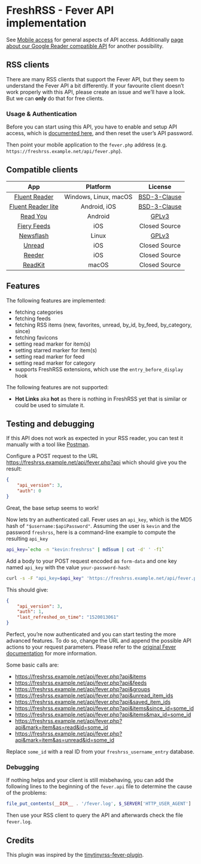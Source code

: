 # FreshRSS - Fever API implementation

See [Mobile access](../users/06_Mobile_access.md) for general aspects of API access.
Additionally [page about our Google Reader compatible API](06_GoogleReader_API.md) for another possibility.


## RSS clients

There are many RSS clients that support the Fever API, but they seem to understand the Fever API a bit differently.
If your favourite client doesn’t work properly with this API, please create an issue and we’ll have a look.
But we can **only** do that for free clients.

### Usage & Authentication

Before you can start using this API, you have to enable and setup API access, which is [documented here](../users/06_Mobile_access.md),
and then reset the user’s API password.

Then point your mobile application to the `fever.php` address (e.g. `https://freshrss.example.net/api/fever.php`).

## Compatible clients

| App                                                                                | Platform            | License                                            |
|:----------------------------------------------------------------------------------:|:-------------------:|:--------------------------------------------------------:|
|[Fluent Reader](https://hyliu.me/fluent-reader/)                                    |Windows, Linux, macOS|[BSD-3-Clause](https://github.com/yang991178/fluent-reader/blob/master/LICENSE)|
|[Fluent Reader lite](https://hyliu.me/fluent-reader-lite/)                          |Android, iOS         |[BSD-3-Clause](https://github.com/yang991178/fluent-reader-lite)|
|[Read You](https://github.com/Ashinch/ReadYou/)                                     |Android              |[GPLv3](https://github.com/Ashinch/ReadYou/blob/main/LICENSE)|
|[Fiery Feeds](https://apps.apple.com/app/fiery-feeds-rss-reader/id1158763303)       |iOS                  |Closed Source                                             |
|[Newsflash](https://gitlab.com/news-flash/news_flash_gtk/)                          |Linux                |[GPLv3](https://gitlab.com/news-flash/news_flash_gtk/-/blob/master/LICENSE)|
|[Unread](https://apps.apple.com/app/unread-rss-reader/id1252376153)                 |iOS                  |Closed Source                                             |
|[Reeder](https://www.reederapp.com/)                                                |iOS                  |Closed Source                                              |
|[ReadKit](https://apps.apple.com/app/readkit/id588726889)                           |macOS                |Closed Source                                              |

## Features

The following features are implemented:

* fetching categories
* fetching feeds
* fetching RSS items (new, favorites, unread, by_id, by_feed, by_category, since)
* fetching favicons
* setting read marker for item(s)
* setting starred marker for item(s)
* setting read marker for feed
* setting read marker for category
* supports FreshRSS extensions, which use the `entry_before_display` hook

The following features are not supported:

* **Hot Links** aka **hot** as there is nothing in FreshRSS yet that is similar or could be used to simulate it.

## Testing and debugging

If this API does not work as expected in your RSS reader, you can test it manually with a tool like [Postman](https://www.getpostman.com/).

Configure a POST request to the URL <https://freshrss.example.net/api/fever.php?api> which should give you the result:
```json
{
	"api_version": 3,
	"auth": 0
}
```
Great, the base setup seems to work!

Now lets try an authenticated call. Fever uses an `api_key`, which is the MD5 hash of `"$username:$apiPassword"`.
Assuming the user is `kevin` and the password `freshrss`, here is a command-line example to compute the resulting `api_key`

```sh
api_key=`echo -n "kevin:freshrss" | md5sum | cut -d' ' -f1`
```

Add a body to your POST request encoded as `form-data` and one key named `api_key` with the value `your-password-hash`:

```sh
curl -s -F "api_key=$api_key" 'https://freshrss.example.net/api/fever.php?api'
```

This should give:
```json
{
	"api_version": 3,
	"auth": 1,
	"last_refreshed_on_time": "1520013061"
}
```
Perfect, you’re now authenticated and you can start testing the more advanced features. To do so, change the URL and append the possible API actions to your request parameters. Please refer to the [original Fever documentation](https://feedafever.com/api) for more information.

Some basic calls are:

* <https://freshrss.example.net/api/fever.php?api&items>
* <https://freshrss.example.net/api/fever.php?api&feeds>
* <https://freshrss.example.net/api/fever.php?api&groups>
* <https://freshrss.example.net/api/fever.php?api&unread_item_ids>
* <https://freshrss.example.net/api/fever.php?api&saved_item_ids>
* <https://freshrss.example.net/api/fever.php?api&items&since_id=some_id>
* <https://freshrss.example.net/api/fever.php?api&items&max_id=some_id>
* <https://freshrss.example.net/api/fever.php?api&mark=item&as=read&id=some_id>
* <https://freshrss.example.net/api/fever.php?api&mark=item&as=unread&id=some_id>

Replace `some_id` with a real ID from your `freshrss_username_entry` database.

### Debugging

If nothing helps and your client is still misbehaving, you can add the following lines to the beginning of the `fever.api` file to determine the cause of the problems:

```php
file_put_contents(__DIR__ . '/fever.log', $_SERVER['HTTP_USER_AGENT'] . ': ' . json_encode($_REQUEST) . PHP_EOL, FILE_APPEND);
```

Then use your RSS client to query the API and afterwards check the file `fever.log`.

## Credits

This plugin was inspired by the [tinytinyrss-fever-plugin](https://github.com/dasmurphy/tinytinyrss-fever-plugin).
